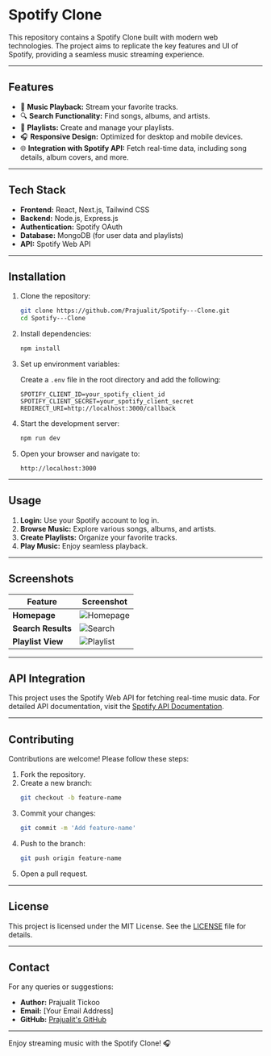 # Spotify Clone

This repository contains a Spotify Clone built with modern web technologies. The project aims to replicate the key features and UI of Spotify, providing a seamless music streaming experience.

---

## Features

- 🎵 **Music Playback:** Stream your favorite tracks.
- 🔍 **Search Functionality:** Find songs, albums, and artists.
- 📜 **Playlists:** Create and manage your playlists.
- 🎧 **Responsive Design:** Optimized for desktop and mobile devices.
- 🌐 **Integration with Spotify API:** Fetch real-time data, including song details, album covers, and more.

---

## Tech Stack

- **Frontend:** React, Next.js, Tailwind CSS
- **Backend:** Node.js, Express.js
- **Authentication:** Spotify OAuth
- **Database:** MongoDB (for user data and playlists)
- **API:** Spotify Web API

---

## Installation

1. Clone the repository:

   ```bash
   git clone https://github.com/Prajualit/Spotify---Clone.git
   cd Spotify---Clone
   ```

2. Install dependencies:

   ```bash
   npm install
   ```

3. Set up environment variables:

   Create a `.env` file in the root directory and add the following:

   ```env
   SPOTIFY_CLIENT_ID=your_spotify_client_id
   SPOTIFY_CLIENT_SECRET=your_spotify_client_secret
   REDIRECT_URI=http://localhost:3000/callback
   ```

4. Start the development server:

   ```bash
   npm run dev
   ```

5. Open your browser and navigate to:

   ```
   http://localhost:3000
   ```

---

## Usage

1. **Login:** Use your Spotify account to log in.
2. **Browse Music:** Explore various songs, albums, and artists.
3. **Create Playlists:** Organize your favorite tracks.
4. **Play Music:** Enjoy seamless playback.

---

## Screenshots

| Feature           | Screenshot |
|-------------------|------------|
| **Homepage**      | ![Homepage](link-to-image) |
| **Search Results**| ![Search](link-to-image)  |
| **Playlist View** | ![Playlist](link-to-image) |

---

## API Integration

This project uses the Spotify Web API for fetching real-time music data. For detailed API documentation, visit the [Spotify API Documentation](https://developer.spotify.com/documentation/).

---

## Contributing

Contributions are welcome! Please follow these steps:

1. Fork the repository.
2. Create a new branch:
   ```bash
   git checkout -b feature-name
   ```
3. Commit your changes:
   ```bash
   git commit -m 'Add feature-name'
   ```
4. Push to the branch:
   ```bash
   git push origin feature-name
   ```
5. Open a pull request.

---

## License

This project is licensed under the MIT License. See the [LICENSE](./LICENSE) file for details.

---

## Contact

For any queries or suggestions:

- **Author:** Prajualit Tickoo
- **Email:** [Your Email Address]
- **GitHub:** [Prajualit's GitHub](https://github.com/Prajualit)

---

Enjoy streaming music with the Spotify Clone! 🎧
